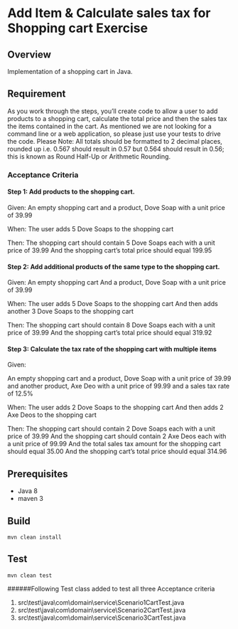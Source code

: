 # Add Item & Calculate sales tax for Shopping cart Exercise

## Overview
Implementation of a shopping cart in Java.

## Requirement
As you work through the steps, you’ll create code to allow a user to add products to a shopping cart, calculate the total price and then the sales tax the items contained in the cart. As mentioned we are not looking for a command line or a web application, so please just use your tests to drive the code.
Please Note: All totals should be formatted to 2 decimal places, rounded up i.e. 0.567 should result in 0.57 but 0.564 should result in 0.56; this is known as Round Half-Up or Arithmetic Rounding.

### Acceptance Criteria
#### Step 1: Add products to the shopping cart.
Given:
An empty shopping cart and a product, Dove Soap with a unit price of 39.99

When:
The user adds 5 Dove Soaps to the shopping cart

Then: The shopping cart should contain 5 Dove Soaps each with a unit price of 39.99
And the shopping cart’s total price should equal 199.95

#### Step 2: Add additional products of the same type to the shopping cart.

Given:
An empty shopping cart And a product, Dove Soap with a unit price of 39.99

When:
The user adds 5 Dove Soaps to the shopping cart
And then adds another 3 Dove Soaps to the shopping cart

Then:
The shopping cart should contain 8 Dove Soaps each with a unit price of 39.99
And the shopping cart’s total price should equal 319.92

#### Step 3: Calculate the tax rate of the shopping cart with multiple items

Given:

An empty shopping cart and a product, Dove Soap with a unit price of 39.99 and another product, Axe Deo with a unit price of 99.99
and a sales tax rate of 12.5%

When:
The user adds 2 Dove Soaps to the shopping cart
And then adds 2 Axe Deos to the shopping cart

Then:
The shopping cart should contain 2 Dove Soaps each with a unit price of 39.99
And the shopping cart should contain 2 Axe Deos each with a unit price of 99.99
And the total sales tax amount for the shopping cart should equal 35.00
And the shopping cart’s total price should equal 314.96

## Prerequisites
- Java 8
- maven 3

## Build
`mvn clean install`

## Test
`mvn clean test`

######Following Test class added to test all three Acceptance criteria
1) src\test\java\com\domain\service\Scenario1CartTest.java
2) src\test\java\com\domain\service\Scenario2CartTest.java
3) src\test\java\com\domain\service\Scenario3CartTest.java

